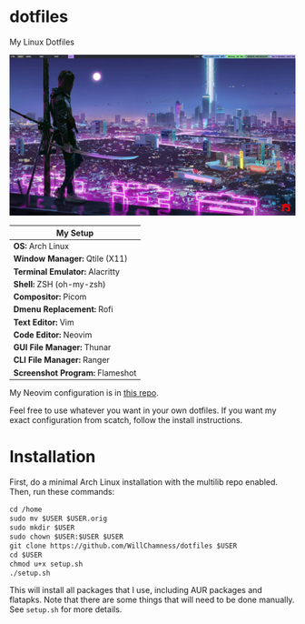 # dotfiles

My Linux Dotfiles

![My Arch Linux Desktop](./.github/my-archlinux-desktop.jpg)

| My Setup                          |
| --------------------------------- |
| **OS:** Arch Linux                |
| **Window Manager:** Qtile (X11)   |
| **Terminal Emulator:** Alacritty  |
| **Shell:** ZSH (oh-my-zsh)        |
| **Compositor:** Picom             |
| **Dmenu Replacement:** Rofi       |
| **Text Editor:** Vim              |
| **Code Editor:** Neovim           |
| **GUI File Manager:** Thunar      |
| **CLI File Manager:** Ranger      |
| **Screenshot Program:** Flameshot |

My Neovim configuration is in [this repo](https://github.com/WillChamness/astronvim-config).

Feel free to use whatever you want in your own dotfiles. If you want my exact configuration from scatch, follow the install instructions.

# Installation

First, do a minimal Arch Linux installation with the multilib repo enabled. Then, run these commands:

```
cd /home
sudo mv $USER $USER.orig
sudo mkdir $USER
sudo chown $USER:$USER $USER
git clone https://github.com/WillChamness/dotfiles $USER
cd $USER
chmod u+x setup.sh
./setup.sh
```

This will install all packages that I use, including AUR packages and flatapks. Note that there are some things that will need to be done manually. See `setup.sh` for more details.
